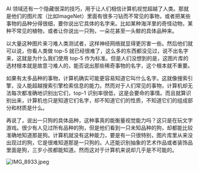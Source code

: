 AI 领域还有一个隐藏很深的技巧，用于让人们相信计算机视觉超越了人类。那就是他们的图片库（比如ImageNet）里面有很多刁钻而不常见的事物，或者把某些事物的品种分得很细，要你说出它具体的名字来。比如某种海洋里的奇怪动物，某种不常见的植物，或者让你说出一只狗，一朵花甚至一头鲸的具体品种来。

以大量这种图片来刁难人类测试者，这样神经网络就显得更厉害一些。然后他们就可以说，你看人类做 top-5 就已经很难了，这么多的东西都没见过，说不出名字来，这就是为什么我们使用 top-5 作为标准。但是人们没想到的是，这图片库的选材根本就是故意刁难人的，能否说出那些稀奇事物的名字，这个根本就不重要。

如果有太多品种的事物，计算机确实可能更容易知道它叫什么名字。这就像搜索引擎，没人能超越搜索引擎检索信息的能力。然而对于人们常见的事物，计算机却无法每次都准确地识别出它们，top-1 识别率很低，这是会要命的事情。而且就算识别出来，计算机也只是知道它们名字，却不知道它们的性质，不知道它们的组成部分和材质是什么。

再说了，说出一只狗的具体品种，这种事真的能衡量视觉能力吗？这只是在玩文字游戏。很少有人见过所有品种的狗，但是他们看到一只未知品种的狗，却都能比较准确地知道那是狗。计算机就没有这种能力，要是有一只很特别，图片库里从来没出现过的狗，它是很难知道那是一只狗的。人还能识别抽象的艺术作品或者装饰品里面是狗，三岁小孩都能知道。然而这对于计算机来说却几乎是不可能的。

<div class="captioned-image-container">

![](https://substackcdn.com/image/fetch/w_1456,c_limit,f_auto,q_auto:good,fl_progressive:steep/https%3A%2F%2Fbucketeer-e05bbc84-baa3-437e-9518-adb32be77984.s3.amazonaws.com%2Fpublic%2Fimages%2Ffcc459db-df4b-4b86-94eb-c799de731143_550x412.jpeg "IMG_8933.jpeg")

